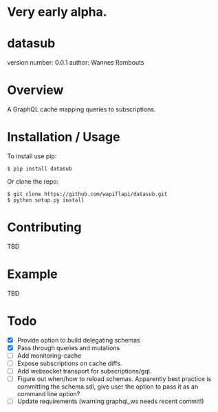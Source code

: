 # Very early alpha.

# datasub

version number: 0.0.1
author: Wannes Rombouts

# Overview

A GraphQL cache mapping queries to subscriptions.

# Installation / Usage

To install use pip:

    $ pip install datasub


Or clone the repo:

    $ git clone https://github.com/wapiflapi/datasub.git
    $ python setup.py install

# Contributing

TBD

# Example

TBD

# Todo

- [x] Provide option to build delegating schemas
- [x] Pass through queries and mutations
- [ ] Add monitoring-cache
- [ ] Expose subscriptions on cache diffs.
- [ ] Add websocket transport for subscriptions/gql.
- [ ] Figure out when/how to reload schemas.
  Apparently best practice is committing the schema.sdl,
  give user the option to pass it as an command line option?
- [ ] Update requirements (warning:graphql_ws needs recent commit!)
